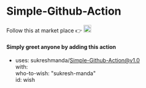 # Simple-Github-Action

Follow this at market place 👉 [<img src = "https://avatars0.githubusercontent.com/u/44036562?s=200&v=4" width= "20px">](https://github.com/marketplace/actions/simple-github-action)

#### Simply greet anyone by adding this action

- uses: sukreshmanda/Simple-Github-Action@v1.0<br />
  with:<br />
   who-to-wish: "sukresh-manda"<br />
  id: wish<br />
